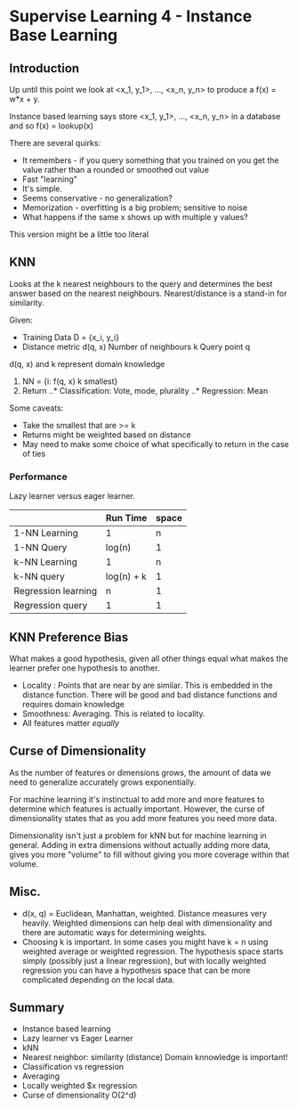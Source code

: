 # Supervise Learning 4 - Instance Base Learning

## Introduction

Up until this point we look at <x_1, y_1>, ..., <x_n, y_n> to produce a f(x) = w*x + y.

Instance based learning says store <x_1, y_1>, ..., <x_n, y_n> in a database and so f(x) = lookup(x)

There are several quirks:
- It remembers - if you query something that you trained on you get the value rather than a rounded or smoothed out value
- Fast "learning"
- It's simple.
- Seems conservative - no generalization?
- Memorization - overfitting is a big problem; sensitive to noise
- What happens if the same x shows up with multiple y values?

This version might be a little too literal

## KNN

Looks at the k nearest neighbours to the query and determines the best answer based on the nearest neighbours. Nearest/distance is a stand-in for similarity.

Given: 
- Training Data D = {x_i, y_i}
- Distance metric d(q, x)
Number of neighbours k
Query point q

d(q, x) and k represent domain knowledge

1. NN = {i: f(q, x) k smallest}
2. Return
..* Classification: Vote, mode, plurality
..* Regression: Mean

Some caveats:
- Take the smallest that are >= k
- Returns might be weighted based on distance
- May need to make some choice of what specifically to return in the case of ties


### Performance

Lazy learner versus eager learner.

|                       | Run Time      | space     |
| --------------------- | ------------- | --------- |
| 1-NN Learning         | 1             | n         |
| 1-NN Query            | log(n)        | 1         |
| k-NN Learning         | 1             | n         |
| k-NN query            | log(n) + k    | 1         |
| Regression learning   | n             | 1         |
| Regression query      | 1             | 1         |


## KNN Preference Bias

What makes a good hypothesis, given all other things equal what makes the learner prefer one hypothesis to another.

- Locality : Points that are near by are similar. This is embedded in the distance function. There will be good and bad distance functions and requires domain knowledge
- Smoothness: Averaging. This is related to locality.
- All features matter *equally*

## Curse of Dimensionality

As the number of features or dimensions grows, the amount of data we need to generalize accurately grows exponentially.

For machine learning it's instinctual to add more and more features to determine which features is actually important. However, the curse of dimensionality states that as you add more features you need more data.

Dimensionality isn't just a problem for kNN but for machine learning in general. Adding in extra dimensions without actually adding more data, gives you more "volume" to fill without giving you more coverage within that volume.

## Misc.

- d(x, q) = Euclidean, Manhattan, weighted. Distance measures very heavily. Weighted dimensions can help deal with dimensionality and there are automatic ways for determining weights.
- Choosing k is important. In some cases you might have k = n using weighted average or weighted regression. The hypothesis space starts simply (possibly just a linear regression), but with locally weighted regression you can have a hypothesis space that can be more complicated depending on the local data.

## Summary

* Instance based learning
* Lazy learner vs Eager Learner
* kNN
* Nearest neighbor: similarity (distance) Domain knnowledge is important!
* Classification vs regression
* Averaging
* Locally weighted $x regression
* Curse of dimensionality O(2^d)
